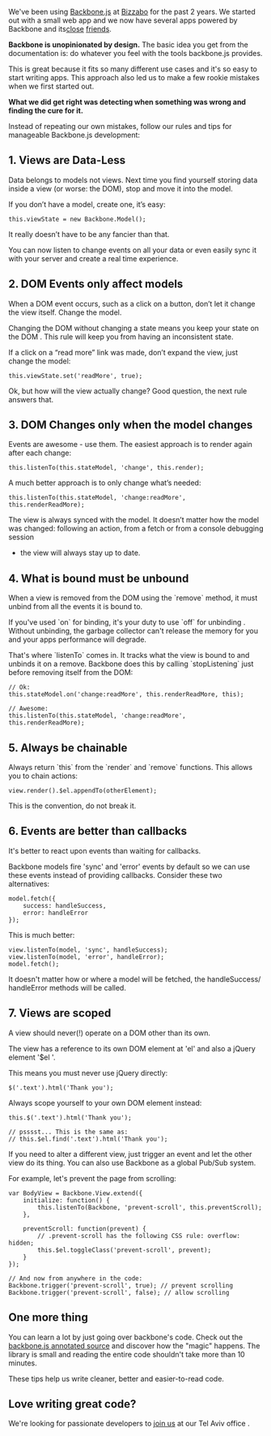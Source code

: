 We've been using [Backbone.js][1] at [Bizzabo][2] for the past 2 years. We
started out with a small web app and we now have several apps powered by 
Backbone and its[close][3] [friends][4].

**Backbone is unopinionated by design.** The basic idea you get from the
documentation is: do whatever you feel with the tools backbone.js provides.

This is great because it fits so many different use cases and it's so easy to
start writing apps. This approach also led us to make a few rookie mistakes when
we first started out.

**What we did get right was detecting when something was wrong and finding the
cure for it.**

Instead of repeating our own mistakes, follow our rules and tips for manageable
Backbone.js development:

## 1. Views are Data-Less

Data belongs to models not views. Next time you find yourself storing data
inside a view (or worse: the DOM), stop and move it into the model.

If you don’t have a model, create one, it’s easy:

    this.viewState = new Backbone.Model();

It really doesn’t have to be any fancier than that.

You can now listen to change events on all your data or even easily sync it
with your server and create a real time experience.

## 2. DOM Events only affect models

When a DOM event occurs, such as a click on a button, don’t let it change the
view itself. Change the model.

Changing the DOM without changing a state means you keep your state on the DOM
. This rule will keep you from having an inconsistent state.

If a click on a “read more” link was made, don’t expand the view, just
change the model:

    this.viewState.set('readMore', true);

Ok, but how will the view actually change? Good question, the next rule answers
that.

## 3. DOM Changes only when the model changes

Events are awesome - use them. The easiest approach is to render again after
each change:

    this.listenTo(this.stateModel, 'change', this.render);

A much better approach is to only change what’s needed:

    this.listenTo(this.stateModel, 'change:readMore', this.renderReadMore);

The view is always synced with the model. It doesn’t matter how the model was
changed: following an action, from a fetch or from a console debugging session
- the view will always stay up to date.

## 4. What is bound must be unbound

When a view is removed from the DOM using the \`remove\` method, it must unbind
from all the events it is bound to.

If you've used \`on\` for binding, it's your duty to use \`off\` for unbinding
. Without unbinding, the garbage collector can't release the memory for you and 
your apps performance will degrade.

That's where \`listenTo\` comes in. It tracks what the view is bound to and
unbinds it on a remove. Backbone does this by calling \`stopListening\` just 
before removing itself from the DOM:

    // Ok:
    this.stateModel.on('change:readMore', this.renderReadMore, this);

    // Awesome:
    this.listenTo(this.stateModel, 'change:readMore', this.renderReadMore);

## 5. Always be chainable

Always return \`this\` from the \`render\` and \`remove\` functions. This
allows you to chain actions:

    view.render().$el.appendTo(otherElement);

This is the convention, do not break it.

## 6. Events are better than callbacks

It's better to react upon events than waiting for callbacks.

Backbone models fire 'sync' and 'error' events by default so we can use these
events instead of providing callbacks. Consider these two alternatives:

    model.fetch({
        success: handleSuccess,
        error: handleError
    });

This is much better:

    view.listenTo(model, 'sync', handleSuccess);
    view.listenTo(model, 'error', handleError);
    model.fetch();

It doesn't matter how or where a model will be fetched, the handleSuccess/
handleError methods will be called.

## 7. Views are scoped

A view should never(!) operate on a DOM other than its own.

The view has a reference to its own DOM element at 'el' and also a jQuery
element '$el
'.

This means you must never use jQuery directly:

    $('.text').html('Thank you');

Always scope yourself to your own DOM element instead:

    this.$('.text').html('Thank you');
 
    // psssst... This is the same as:
    // this.$el.find('.text').html('Thank you');

If you need to alter a different view, just trigger an event and let the other
view do its thing. You can also use Backbone as a global Pub/Sub system.

For example, let's prevent the page from scrolling:

    var BodyView = Backbone.View.extend({
        initialize: function() {
            this.listenTo(Backbone, 'prevent-scroll', this.preventScroll);
        },
 
        preventScroll: function(prevent) {
            // .prevent-scroll has the following CSS rule: overflow: hidden;
            this.$el.toggleClass('prevent-scroll', prevent);
        }
    });
 
    // And now from anywhere in the code:
    Backbone.trigger('prevent-scroll', true); // prevent scrolling
    Backbone.trigger('prevent-scroll', false); // allow scrolling

## One more thing

You can learn a lot by just going over backbone's code. Check out the 
[backbone.js annotated source][5] and discover how the "magic" happens. The
library is small and reading the entire code shouldn't take more than 10 minutes.
 

These tips help us write cleaner, better and easier-to-read code.

## Love writing great code?

We're looking for passionate developers to [join us][6] at our Tel Aviv office
.

 [1]: http://backbonejs.org/
 [2]: http://www.bizzabo.com
 [3]: http://requirejs.org
 [4]: http://handlebarsjs.com/
 [5]: http://backbonejs.org/docs/backbone.html
 [6]: http://www.bizzabo.com/jobs#frontend
